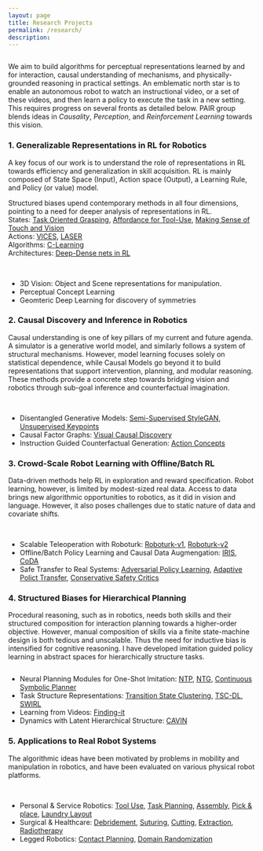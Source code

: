 ```yaml
---
layout: page
title: Research Projects
permalink: /research/
description: 
---
```



<div class="img_row">
    <img class="col three left" src="{{ site.baseurl }}/assets/img/projects-teaser2021.png" style="object-fit: contain;" alt="" title="Research Overview"/>
</div>

We aim to build algorithms for perceptual representations learned by and for interaction, causal understanding of mechanisms, and physically-grounded reasoning in practical settings. An emblematic north star is to enable an autonomous robot to watch an instructional video, or a set of these videos, and then learn a policy to execute the task in a new setting. This requires progress on several fronts as detailed below. 
PAIR group blends ideas in *Causality*, *Perception*, and *Reinforcement Learning* towards this vision.


### 1. Generalizable Representations in RL for Robotics

A key focus of our work is to understand the role of representations in RL towards efficiency and generalization in skill acquisition. RL is mainly composed of State Space (Input), Action space (Output), a Learning Rule, and Policy (or value) model. 


Structured biases upend contemporary methods in all four dimensions, pointing to a need for deeper analysis of representations in RL.  
States: [Task Oriented Grasping](https://sites.google.com/view/task-oriented-grasp), [Affordance for Tool-Use](https://sites.google.com/view/task-oriented-grasp), [Making Sense of Touch and Vision](https://sites.google.com/view/visionandtouch)  
Actions: [VICES](https://arxiv.org/abs/1906.08880), [LASER](https://www.pair.toronto.edu/laser)  
Algorithms: [C-Learning](https://arxiv.org/abs/2011.12363)  
Architectures: [Deep-Dense nets in RL](https://sites.google.com/view/d2rl/home)  

<div class="img_row">
    <img class="col one left" src="{{ site.baseurl }}/assets/img/res-tog.png" style="object-fit: contain;" alt="" title="example image"/>
    <img class="col one left" src="{{ site.baseurl }}/assets/img/res-laser-intro.jpg" style="object-fit: contain;" alt="" title="example image"/>
    <img class="col one left" src="{{ site.baseurl }}/assets/img/res-clearning.gif" style="object-fit: contain;" alt="" title="example image"/>
</div>

- 3D Vision: Object and Scene representations for manipulation.
- Perceptual Concept Learning
- Geomteric Deep Learning for discovery of symmetries


### 2. Causal Discovery and Inference in Robotics

Causal understanding is one of key pillars of my current and future agenda. A simulator is a generative world model, and similarly follows a system of structural mechanisms. However, model learning focuses solely on statistical dependence, while Causal Models go beyond it to build representations that support intervention, planning, and modular reasoning. These methods provide a concrete step towards bridging vision and robotics through sub-goal inference and counterfactual imagination. 

<div class="img_row">
    <img class="col two left" src="{{ site.baseurl }}/assets/img/res-vcdn.gif" style="object-fit: contain;"  alt="" title="example image"/>
    <img class="col one left" src="{{ site.baseurl }}/assets/img/res-acgn.gif" alt="" title="example image"/>
</div>

- Disentangled Generative Models: [Semi-Supervised StyleGAN](https://sites.google.com/nvidia.com/semi-stylegan), [Unsupervised Keypoints](https://github.com/NVIDIA/UnsupervisedLandmarkLearning)
- Causal Factor Graphs: [Visual Causal Discovery](https://yunzhuli.github.io/V-CDN/) 
- Instruction Guided Counterfactual Generation: [Action Concepts](https://iclr-acgn.github.io/ACGN/)


### 3. Crowd-Scale Robot Learning with Offline/Batch RL

Data-driven methods help RL in exploration and reward specification. Robot learning, however, is limited by modest-sized real data. 
Access to data brings new algorithmic opportunities to robotics, as it did in vision and language. However, it also poses challenges due to static nature of data and covariate shifts. 

<div class="img_row">
    <img class="col one left" src="{{ site.baseurl }}/assets/img/res-rt-alps.gif"  alt="" title="example image"/>
    <img class="col one left" src="{{ site.baseurl }}/assets/img/res-roboturk.png" style="object-fit: contain;" alt="" title="Roboturk"/>
    <img class="col one left" src="{{ site.baseurl }}/assets/img/res-coda.png" style="object-fit: contain;" alt="" title="example image"/>    
</div>

- Scalable Teleoperation with Roboturk: [Roboturk-v1](http://roboturk.stanford.edu/), [Roboturk-v2](https://roboturk.stanford.edu/realrobotdataset#tasks)
- Offline/Batch Policy Learning and Causal Data Augmengation: [IRIS](https://sites.google.com/stanford.edu/iris/), [CoDA](https://arxiv.org/abs/2007.02863)
- Safe Transfer to Real Systems: [Adversarial Policy Learning](https://stanfordvl.github.io/ARPL/), [Adaptive Polict Transfer](https://arxiv.org/abs/1707.04674), [Conservative Safety Critics](https://sites.google.com/view/conservative-safety-critics/home)

### 4. Structured Biases for Hierarchical Planning

Procedural reasoning, such as in robotics, needs both skills and their structured composition for interaction planning towards a higher-order objective. 
However, manual composition of skills via a finite state-machine design is both tedious and unscalable. Thus the need for inductive bias is intensified for cognitive reasoning. I have developed imitation guided policy learning in abstract spaces for hierarchically structure tasks.

<div class="img_row">
    <img class="col three left" src="{{ site.baseurl }}/assets/img/res-ntp-small.gif" style="object-fit: contain;" alt="" title="Neural Task Programming"/>
    <!-- <img class="col one left" src="{{ site.baseurl }}/assets/img/res-finding-it.png" alt="" title="Finding It"/>     -->
</div>

- Neural Planning Modules for One-Shot Imitation: [NTP](https://stanfordvl.github.io/ntp/), [NTG](https://arxiv.org/abs/1807.03480), [Continuous Symbolic Planner](https://arxiv.org/abs/1908.06769)
- Task Structure Representations: [Transition State Clustering](https://www.youtube.com/watch?time_continue=2&v=L561cJh7DLE), [TSC-DL](http://berkeleyautomation.github.io/tsc-dl/), [SWIRL](https://animesh.garg.tech/assets/pdf/garg_swirl_ijrr18.pdf)
- Learning from Videos: [Finding-it](https://finding-it.github.io/)
- Dynamics with Latent Hierarchical Structure: [CAVIN](http://pair.stanford.edu/cavin/)

### 5. Applications to Real Robot Systems

The algorithmic ideas have been motivated by problems in mobility and manipulation in robotics, and have been evaluated on various physical robot platforms. 

<div class="img_row">
    <img class="col one left" src="{{ site.baseurl }}/assets/img/res-ntp_robust.gif" alt="" title="NTP"/>
    <img class="col one left" src="{{ site.baseurl }}/assets/img/res-cavin.gif" alt="" title="CAVIN"/>
    <img class="col one left" src="{{ site.baseurl }}/assets/img/res-multimodal-test.gif" alt="" title="example image"/>
    <!-- <img class="col one left" src="{{ site.baseurl }}/assets/img/3.jpg" alt="" title="example image"/> -->
</div>

- Personal & Service Robotics: [Tool Use](https://sites.google.com/view/task-oriented-grasp), [Task Planning](https://www.youtube.com/watch?v=OdqJuvAHvGE), [Assembly](https://www.youtube.com/watch?v=NwMukXa8kys&feature=youtu.be), [Pick & place](https://ai.stanford.edu/mech-search/multistep), [Laundry Layout](https://roboturk.stanford.edu/realrobotdataset#tasks)
- Surgical & Healthcare: [Debridement](https://youtu.be/beVWB6NtAaA), [Suturing](https://youtu.be/z1ehShXFToc), [Cutting](https://youtu.be/l6gQg2VbGcc), [Extraction](https://youtu.be/l6gQg2VbGcc), [Radiotherapy](https://www.youtube.com/watch?v=Kk_wHiu8nGg&feature=youtu.be)
- Legged Robotics: [Contact Planning](https://news.developer.nvidia.com/contact-adaptive-controller-locomotion), [Domain Randomization](https://www.pair.toronto.edu/understanding-dr)



<!-- 
My work can broadly be divided into topics as follows:

{% for project in site.projects %}

{% if project.redirect %}
<div class="project">
    <div class="thumbnail">
        <a href="{{ project.redirect }}" target="_blank">
        {% if project.img %}
        <img class="thumbnail" src="{{ project.img | prepend: site.baseurl | prepend: site.url }}"/>
        {% else %}
        <div class="thumbnail blankbox"></div>
        {% endif %}    
        <span>
            <h1>{{ project.title }}</h1>
            <br/>
            <p>{{ project.description }}</p>
        </span>
        </a>
    </div>
</div>
{% else %}

<div class="project ">
    <div class="thumbnail">
        <a href="{{ project.url | prepend: site.baseurl | prepend: site.url }}">
        {% if project.img %}
        <img class="thumbnail" src="{{ project.img | prepend: site.baseurl | prepend: site.url }}"/>
        {% else %}
        <div class="thumbnail blankbox"></div>
        {% endif %}    
        <span>
            <h1>{{ project.title }}</h1>
            <br/>
            <p>{{ project.description }}</p>
        </span>
        </a>
    </div>
</div>

{% endif %}

{% endfor %}
 -->